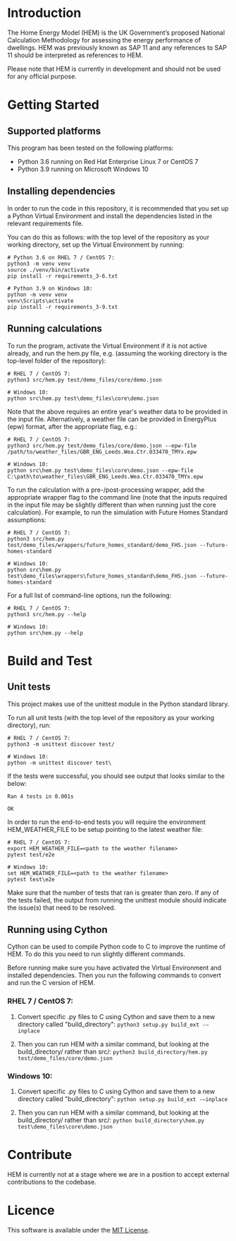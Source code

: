 # Introduction 
The Home Energy Model (HEM) is the UK Government’s proposed National Calculation Methodology 
for assessing the energy performance of dwellings. HEM was previously known as SAP 11 and any
references to SAP 11 should be interpreted as references to HEM.

Please note that HEM is currently in development and should not be used for any official purpose.

# Getting Started

## Supported platforms
This program has been tested on the following platforms:

- Python 3.6 running on Red Hat Enterprise Linux 7 or CentOS 7
- Python 3.9 running on Microsoft Windows 10

## Installing dependencies
In order to run the code in this repository, it is recommended that you set up a Python Virtual
Environment and install the dependencies listed in the relevant requirements file.

You can do this as follows: with the top level of the repository as your working directory, set up
the Virtual Environment by running:

	# Python 3.6 on RHEL 7 / CentOS 7:
	python3 -m venv venv
	source ./venv/bin/activate
	pip install -r requirements_3-6.txt

	# Python 3.9 on Windows 10:
	python -m venv venv
	venv\Scripts\activate
	pip install -r requirements_3-9.txt

## Running calculations
To run the program, activate the Virtual Environment if it is not active already, and run the hem.py
file, e.g. (assuming the working directory is the top-level folder of the repository):

	# RHEL 7 / CentOS 7:
	python3 src/hem.py test/demo_files/core/demo.json

	# Windows 10:
	python src\hem.py test\demo_files\core\demo.json

Note that the above requires an entire year's weather data to be provided in the input file.
Alternatively, a weather file can be provided in EnergyPlus (epw) format, after the appropriate
flag, e.g.:

	# RHEL 7 / CentOS 7:
	python3 src/hem.py test/demo_files/core/demo.json --epw-file /path/to/weather_files/GBR_ENG_Leeds.Wea.Ctr.033470_TMYx.epw

	# Windows 10:
	python src\hem.py test\demo_files\core\demo.json --epw-file C:\path\to\weather_files\GBR_ENG_Leeds.Wea.Ctr.033470_TMYx.epw

To run the calculation with a pre-/post-processing wrapper, add the appropriate wrapper flag to the
command line (note that the inputs required in the input file may be slightly different than when
running just the core calculation). For example, to run the simulation with Future Homes Standard
assumptions:

	# RHEL 7 / CentOS 7:
	python3 src/hem.py test/demo_files/wrappers/future_homes_standard/demo_FHS.json --future-homes-standard

	# Windows 10:
	python src\hem.py test\demo_files\wrappers\future_homes_standard\demo_FHS.json --future-homes-standard

For a full list of command-line options, run the following:

	# RHEL 7 / CentOS 7:
	python3 src/hem.py --help

	# Windows 10:
	python src\hem.py --help


# Build and Test
## Unit tests
This project makes use of the unittest module in the Python standard library.

To run all unit tests (with the top level of the repository as your working directory), run:

	# RHEL 7 / CentOS 7:
	python3 -m unittest discover test/
	
	# Windows 10:
	python -m unittest discover test\

If the tests were successful, you should see output that looks similar to the below:

	Ran 4 tests in 0.001s
	
	OK

In order to run the end-to-end tests you will require the environment HEM_WEATHER_FILE to be setup pointing to the latest weather file:

	# RHEL 7 / CentOS 7:
    export HEM_WEATHER_FILE=<path to the weather filename>
	pytest test/e2e

	# Windows 10:
    set HEM_WEATHER_FILE=<path to the weather filename>
	pytest test\e2e

Make sure that the number of tests that ran is greater than zero. If any of the tests failed, the
output from running the unittest module should indicate the issue(s) that need to be resolved.

## Running using Cython
Cython can be used to compile Python code to C to improve the runtime of HEM. To do this you need to run slightly different commands.

Before running make sure you have activated the Virtual Environment and installed dependencies.
Then you run the following commands to convert and run the C version of HEM.

### RHEL 7 / CentOS 7:
1. Convert specific .py files to C using Cython and save them to a new directory called "build_directory": 
``` python3 setup.py build_ext -–inplace ```

2. Then you can run HEM with a similar command, but looking at the build_directory/ rather than src/: 
``` python3 build_directory/hem.py test/demo_files/core/demo.json ```

### Windows 10:
1. Convert specific .py files to C using Cython and save them to a new directory called "build_directory": 
``` python setup.py build_ext -–inplace ```

2. Then you can run HEM with a similar command, but looking at the build_directory/ rather than src/: 
``` python build_directory\hem.py test\demo_files\core\demo.json ```


# Contribute
HEM is currently not at a stage where we are in a position to accept external contributions 
to the codebase.

# Licence
This software is available under the [MIT License](LICENCE).

